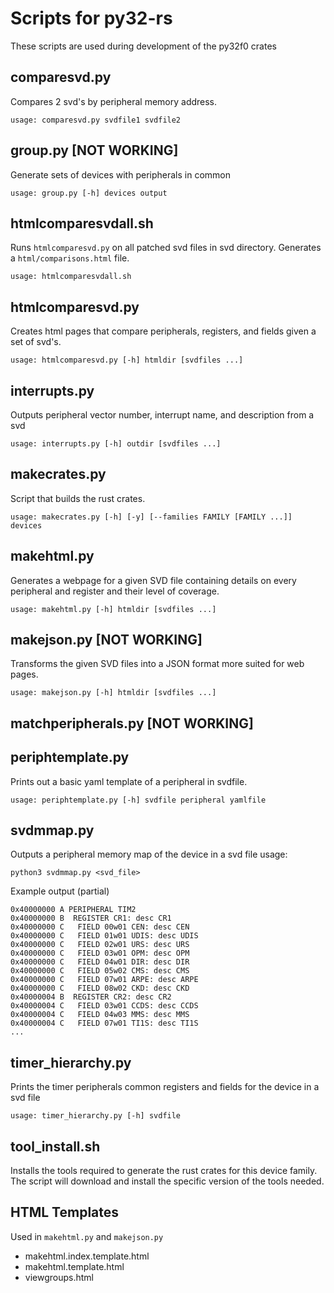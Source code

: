 # Scripts for py32-rs
These scripts are used during development of the py32f0 crates

## comparesvd.py
Compares 2 svd's by peripheral memory address.
```
usage: comparesvd.py svdfile1 svdfile2
```

## group.py [NOT WORKING]
Generate sets of devices with peripherals in common
```
usage: group.py [-h] devices output
```

## htmlcomparesvdall.sh
Runs `htmlcomparesvd.py` on all patched svd files in svd directory. Generates a `html/comparisons.html` file.
```
usage: htmlcomparesvdall.sh
```

## htmlcomparesvd.py
Creates html pages that compare peripherals, registers, and fields given a set of svd's.
```
usage: htmlcomparesvd.py [-h] htmldir [svdfiles ...]
```

## interrupts.py
Outputs peripheral vector number, interrupt name, and description from a svd
```
usage: interrupts.py [-h] outdir [svdfiles ...]
```

## makecrates.py
Script that builds the rust crates.
```
usage: makecrates.py [-h] [-y] [--families FAMILY [FAMILY ...]] devices
```

## makehtml.py
Generates a webpage for a given SVD file containing details on every
peripheral and register and their level of coverage.
```
usage: makehtml.py [-h] htmldir [svdfiles ...]
```

## makejson.py [NOT WORKING]
Transforms the given SVD files into a JSON format more suited for
web pages.
```
usage: makejson.py [-h] htmldir [svdfiles ...]
```

## matchperipherals.py [NOT WORKING]

## periphtemplate.py
Prints out a basic yaml template of a peripheral in svdfile.
```
usage: periphtemplate.py [-h] svdfile peripheral yamlfile
```

## svdmmap.py
Outputs a peripheral memory map of the device in a svd file
usage:
```
python3 svdmmap.py <svd_file>
```
Example output (partial)
```
0x40000000 A PERIPHERAL TIM2
0x40000000 B  REGISTER CR1: desc CR1
0x40000000 C   FIELD 00w01 CEN: desc CEN
0x40000000 C   FIELD 01w01 UDIS: desc UDIS
0x40000000 C   FIELD 02w01 URS: desc URS
0x40000000 C   FIELD 03w01 OPM: desc OPM
0x40000000 C   FIELD 04w01 DIR: desc DIR
0x40000000 C   FIELD 05w02 CMS: desc CMS
0x40000000 C   FIELD 07w01 ARPE: desc ARPE
0x40000000 C   FIELD 08w02 CKD: desc CKD
0x40000004 B  REGISTER CR2: desc CR2
0x40000004 C   FIELD 03w01 CCDS: desc CCDS
0x40000004 C   FIELD 04w03 MMS: desc MMS
0x40000004 C   FIELD 07w01 TI1S: desc TI1S
...
```

## timer_hierarchy.py
Prints the timer peripherals common registers and fields for the device in a svd file
```
usage: timer_hierarchy.py [-h] svdfile
```

## tool_install.sh
Installs the tools required to generate the rust crates for this device family. The script will download and install
the specific version of the tools needed.

## HTML Templates
Used in `makehtml.py` and `makejson.py`

 - makehtml.index.template.html
 - makehtml.template.html
 - viewgroups.html
